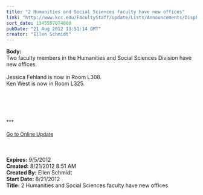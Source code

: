 ```yaml
---
title: "2 Humanities and Social Sciences faculty have new offices"
link: "http://www.kcc.edu/FacultyStaff/update/Lists/Announcements/DispForm.aspx?ID=784"
sort_date: 1345557074000
pubDate: "21 Aug 2012 13:51:14 GMT"
creator: "Ellen Schmidt"
---
```


<div><b>Body:</b> <div class="ExternalClass39EFB23514464DB78F0AF1FF5E82BEF4"><div>Two faculty members in the Humanities and Social Sciences Division have new offices.</div>
<div> </div>
<div>Jessica Fehland is now in Room L308.</div>
<div>Ken West is now in Room L325.</div>
<div> </div>
<div> </div>
<div> </div>
<div>
<div> </div>
<div> </div>
<div>
<div><font size="2">***</font></div>
<div><font size="2"></font> </div>
<div><a href="/FacultyStaff/update/Pages/dailyupdate.aspx"><font size="2">Go to Online Update</font></a></div>
<div><font size="2"></font> </div>
<div><font size="2"></font> </div><br /></div></div></div></div>
<div><b>Expires:</b> 9/5/2012</div>
<div><b>Created:</b> 8/21/2012 8:51 AM</div>
<div><b>Created By:</b> Ellen Schmidt</div>
<div><b>Start Date:</b> 8/21/2012</div>
<div><b>Title:</b> 2 Humanities and Social Sciences faculty have new offices</div>
